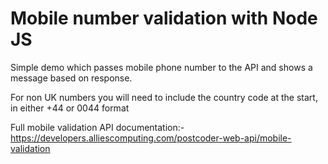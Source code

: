 # Mobile number validation with Node JS
Simple demo which passes mobile phone number to the API and shows a message based on response.

For non UK numbers you will need to include the country code at the start, in either +44 or 0044 format

Full mobile validation API documentation:-
https://developers.alliescomputing.com/postcoder-web-api/mobile-validation
